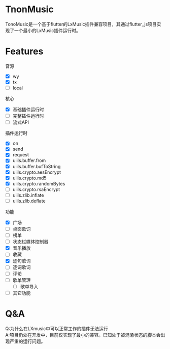 # TnonMusic

TonoMusic是一个基于flutter的LxMusic插件兼容项目，其通过flutter_js项目实现了一个最小的LxMusic插件运行时。

# Features

音源
- [x]  wy
- [x]  tx
- [ ]  local

核心

- [x] 基础插件运行时
- [ ] 完整插件运行时
- [ ] 流式API

插件运行时

- [x] on
- [x] send
- [x] request
- [x] uiils.buffer.from
- [x] uiils.buffer.bufToString
- [x] uiils.crypto.aesEncrypt
- [x] uiils.crypto.md5
- [x] uiils.crypto.randomBytes
- [ ] uiils.crypto.rsaEncrypt
- [ ] uiils.zlib.inflate
- [ ] uiils.zlib.deflate

功能

- [x] 广场
- [ ] 桌面歌词
- [ ] 榜单 
- [ ] 状态栏媒体控制器
- [x] 音乐播放
- [ ] 收藏
- [x] 逐句歌词
- [ ] 逐词歌词
- [ ] 评论
- [ ] 歌单管理
    - [ ] 歌单导入
- [ ] 其它功能

# Q&A

Q:为什么在LXmusic中可以正常工作的插件无法运行  
A:项目仍处在开发中，目前仅实现了最小的兼容。已知处于被混淆状态的脚本会出现严重的运行问题。

